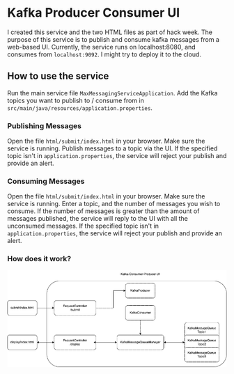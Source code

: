 # Kafka Producer Consumer UI

I created this service and the two HTML files as part of hack week. The purpose of this service is to publish and consume 
kafka messages from a web-based UI. Currently, the service runs on localhost:8080, and consumes from `localhost:9092`. I might try to deploy it to the cloud. 


## How to use the service

Run the main service file `MaxMessagingServiceApplication`. Add the Kafka topics you want to publish to / consume from in `src/main/java/resources/application.properties`. 

### Publishing Messages

Open the file `html/submit/index.html` in your browser. Make sure the service is running. 
Publish messages to a topic via the UI. If the specified topic isn't in `application.properties`, the service will reject your publish and provide an alert. 


### Consuming Messages

Open the file `html/submit/index.html` in your browser. Make sure the service is running.
Enter a topic, and the number of messages you wish to consume. If the number of messages is greater than the amount of messages published, the service will 
reply to the UI with all the unconsumed messages. If the specified topic isn't in `application.properties`, the service will reject your publish and provide an alert. 


### How does it work?

![](./static/Kafka-Consumer-Producer-UI.drawio.png)

